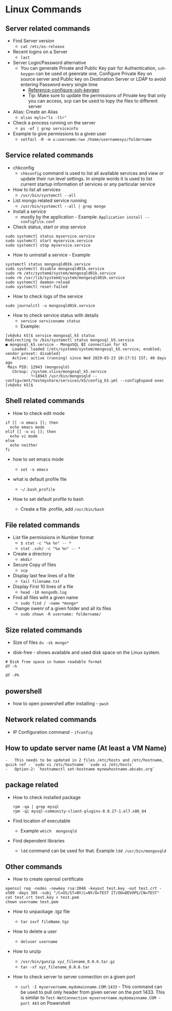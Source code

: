 # Linux Commands


Server related commands
-----------------------
* Find Server version 
    - `cat /etc/os-release`
* Recent logins on a Server 
    - `last`
* Server Login/Password alternative
    -  You can generate Private and Public Key pair for Authentication, `ssh-keygen` can be used ot geenrate one, Configure Private Key on source server and Public key on Destination Server or LDAP to avoid entering Password every single time
        - [Reference-configure-ssh-keygen](https://www.redhat.com/sysadmin/configure-ssh-keygen)
        - Tip: Make sure to update the permissions of Private key that only you can access, scp can be used to topy the files to different server 
* Alias: Create an Alias
    - `alias myls="ls -ltr"`
* Check a process running on the server
    -   `ps -ef | grep serviceinfo`
* Example to give permissions to a given user 
	-	`setfacl -R -m u:username:rwx /home/usernamexyz/foldername`

Service related commands  
------------------------
* chkconfig 
    - `chkconfig` command is used to list all available services and view or update their run level settings. In simple words it is used to list current startup information of services or any particular service
* How to list all services 
    -   `/usr/bin/systemctl --all `
* List mongo related service running 
    -   `/usr/bin/systemctl --all | grep mongo`
* Install a service
    -   mostly by the application - Example: `Application install --configfile.conf`
* Check status, start or stop  service 
```
sudo systemctl status myservice.service
sudo systemctl start myservice.service
sudo systemctl stop myservice.service
```
* How to uninstall a service - Example  
```
systemctl status mongosqld01k.service
sudo systemctl disable mongosqld01k.service
sudo rm /etc/systemd/system/mongosqld01k.service
sudo rm /usr/lib/systemd/system/mongosqld01k.service
sudo systemctl daemon-reload
sudo systemctl reset-failed
```

* How to check logs of the service 
```
sudo journalctl -u mongosqld01k.service
```

* How to check service status with details 
    -   `service servicename status`
    -   Example: 
```
[vk@vkz k5]$ service mongosql_k5 status
Redirecting to /bin/systemctl status mongosql_k5.service
● mongosql_k5.service - MongoSQL BI connection for k5
   Loaded: loaded (/etc/systemd/system/mongosql_k5.service; enabled; vendor preset: disabled)
   Active: active (running) since Wed 2029-03-23 10:17:51 IST; 40 days ago
 Main PID: 12943 (mongosqld)
   CGroup: /system.slice/mongosql_k5.service
           └─18943 /usr/bin/mongosqld --config=/mnt/testmyshare/services/k5/config_k5.yml --configExpand exec
[vk@vkz k5]$
```


Shell related commands
----------------------
* How to check edit mode 
```
if [[ -o emacs ]]; then
  echo emacs mode
elif [[ -o vi ]]; then
  echo vi mode
else
  echo neither
fi
```

* how to set emacs mode 
    -   `set -o emacs`

* what is default profile file 
    -   `~/.bash_profile`

* How to set default profile to bash 
    - Create a file .profile, add `/usr/bin/bash`

File related commands
---------------------
* List file permissions in Number format
    - `$ stat -c "%a %n" -- *`
    - `stat .ssh/ -c "%a %n" -- *`
* Create a directory
    - `mkdir`
* Secure  Copy of files 
    - `scp` 
* Display last few lines of a file
    - `tail filename.txt`
* Display First 10 lines of a file
    - `head -10 mongodb.log`
* Find all files wiht a given name 
    -   `sudo find / -name *mongo*`
* Change owenr of a given folder and all its files
    -   `sudo chown -R username: foldername/`


Size related commands
---------------------
* Size of files `du -sk mongo*`

* disk-free - shows available and used disk space on the Linux system.
```
# Disk free space in human readable format 
df -h 

df -Ph
```

powershell
--------
* how to open powershell after installing - `pwsh`

Network related commands
--------------
* IP Configuration command - `ifconfig`

How to update server name (At least a VM Name)
--------------
    -   This needs to be updated in 2 files /etc/hosts and /etc/hostname, quick ref - `sudo vi /etc/hostname` `sudo vi /etc/hosts`
    -   Option-2: `hostnamectl set-hostname mynewhostname.abcabc.org`


package related
---------------
* How to check installed package
    ```
    rpm -qa | grep mysql
    rpm -qi mysql-community-client-plugins-8.0.27-1.el7.x86_64
    ```
* Find location of executable 
    -   Example `which  mongosqld`

* Find dependent libraries 
    -   `ldd` command can be used for that. Example `ldd /usr/bin/mongosqld`


Other commands 
--------------

* How to create openssl certificate 
```
openssl req -nodes -newkey rsa:2048 -keyout test.key -out test.crt -x509 -days 365 -subj "/C=US/ST=NY/L=NY/O=TEST IT/OU=DEVOPS/CN=TEST"
cat test.crt test.key > test.pem
chown username test.pem
```

* How to unpackage .tgz file 
    -   `tar zxvf fileName.tgz`

* How to delete a user
    -   `deluser username`

* How to unzip 
    - `/usr/bin/gunzip xyz_filename_0.0.6.tar.gz`
    - `tar -xf xyz_filename_0.0.6.tar`

* How to check server to server connection on a given port
  - `curl -I myservername.mydomainname.COM:1433` - This command can be used to pull only header from given server on the port 1433. This is similar to `Test-NetConnection myservername.mydomainname.COM -port 443` on Powershell


